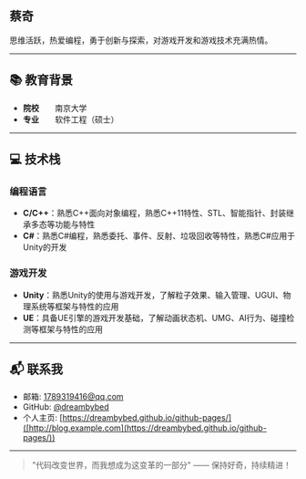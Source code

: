 ## 蔡奇
  
思维活跃，热爱编程，勇于创新与探索，对游戏开发和游戏技术充满热情。

---

## 📚 教育背景

- **院校**  南京大学  
- **专业**  软件工程（硕士）  


---

## 💻 技术栈

### 编程语言
- **C/C++**：熟悉C++面向对象编程，熟悉C++11特性、STL、智能指针、封装继承多态等功能与特性
- **C#**：熟悉C#编程，熟悉委托、事件、反射、垃圾回收等特性，熟悉C#应用于Unity的开发

### 游戏开发
- **Unity**：熟悉Unity的使用与游戏开发，了解粒子效果、输入管理、UGUI、物理系统等框架与特性的应用
- **UE**：具备UE引擎的游戏开发基础，了解动画状态机、UMG、AI行为、碰撞检测等框架与特性的应用

---


## 📬 联系我

- 邮箱: [1789319416@qq.com](1789319416@qq.com)  
- GitHub: [@dreambybed](https://github.com/dreambybed)  
- 个人主页: [https://dreambybed.github.io/github-pages/]([http://blog.example.com](https://dreambybed.github.io/github-pages/))  

---

> "代码改变世界，而我想成为这变革的一部分" —— 保持好奇，持续精进！

